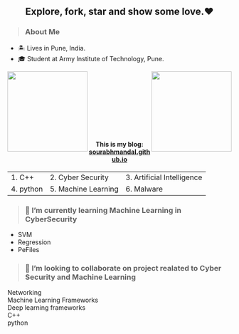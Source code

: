   <h2 align="center">Explore, fork, star and show some love.❤️</h2>
  
  <blockquote><h3>About Me</h3></blockquote>
  <ul>
    <li>🏝️ Lives in Pune, India.</li>
    <li>🎓 Student at Army Institute of Technology, Pune.</li>
  </ul>
  
  
  <div>
    <img align="left" height=180em src="https://github-readme-stats.vercel.app/api/top-langs/?username=sourabhmandal&theme=vue&hide=css,tcl,html"></img>
    <img align="right" height=180em src="https://github-readme-stats.vercel.app/api?username=sourabhmandal&count_private=true&show_icons=true&theme=vue&include_all_commits=true"></img>
  </div>

  <br/><br/><br/><br/><br/><br/><br/><br/>
  <h4 align="center">This is my blog: <a align="center" href="http://sourabhmandal.github.io">sourabhmandal.github.io</a></h4>

  <table>
    <tr>
      <td>1. C++</td>
      <td>2. Cyber Security</td>
      <td>3. Artificial Intelligence</td>
    </tr>
    <tr>
      <td>4. python</td>
      <td>5. Machine Learning</td>
      <td>6. Malware</td>
    </tr>
  </table>
  
  <blockquote><h3>🌱 I’m currently learning Machine Learning in CyberSecurity</h3></blockquote>
  <ul>
    <li>SVM</li>
    <li>Regression</li>
    <li>PeFiles</li>
  </ul>
  
  <blockquote><h3>👯 I’m looking to collaborate on project realated to Cyber Security and Machine Learning</h3></blockquote>
  <p>
        Networking<br>
        Machine Learning Frameworks<br>
        Deep learning frameworks<br>
        C++<br>
        python<br>
  </p>
  <!--
  **sourabhmandal/sourabhmandal** is a ✨ _special_ ✨ repository because its `README.md` (this file) appears on your GitHub profile.
  
    Here are some ideas to get you started:

    - 🔭 I’m currently working on ...
    - 🌱 I’m currently learning ...
    - 🤔 I’m looking for help with ...
    - 💬 Ask me about ...
    - 📫 How to reach me: ...
    - 😄 Pronouns: ...
    - ⚡ Fun fact: ...
  -->
  
